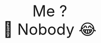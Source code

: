 <div style="text-align:center;">
<br><br><br><br>
<span style="font-size:50px;">
Me ? <br>
🤣 Nobody 😂
</span>
</div>